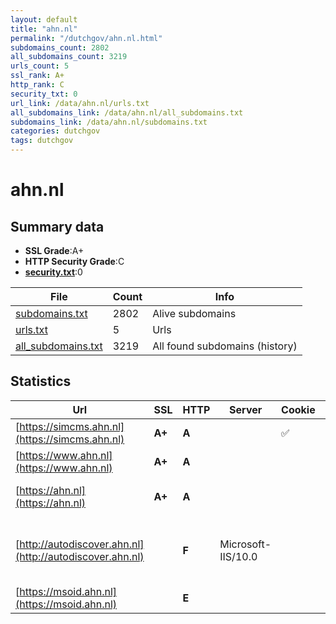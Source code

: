 ```yaml
---
layout: default
title: "ahn.nl"
permalink: "/dutchgov/ahn.nl.html"
subdomains_count: 2802
all_subdomains_count: 3219
urls_count: 5
ssl_rank: A+
http_rank: C
security_txt: 0
url_link: /data/ahn.nl/urls.txt
all_subdomains_link: /data/ahn.nl/all_subdomains.txt
subdomains_link: /data/ahn.nl/subdomains.txt
categories: dutchgov
tags: dutchgov
---
```



# ahn.nl
## Summary data


 - **SSL Grade**:A+
 - **HTTP Security Grade**:C
 - **[security.txt](https://www.digitaleoverheid.nl/nieuws/standaard-security-txt-nu-verplicht-voor-overheid/)**:0


| File       | Count | Info |
|------------|-------|------|
|[subdomains.txt](/DutchGovScope/data/ahn.nl/subdomains.txt)|2802|Alive subdomains|
|[urls.txt](/DutchGovScope/data/ahn.nl/urls.txt)|5|Urls|
|[all_subdomains.txt](/DutchGovScope/data/ahn.nl/all_subdomains.txt)|3219|All found subdomains (history)|


## Statistics


| Url | SSL | HTTP | Server | Cookie | HSTS | CORS | CTO | CSP | XFO | XXP | RP |FP| Tech |Title |
|--------|-------|-------|------|------|------|------|------|------|------|------|------|------|------|------|
|[https://simcms.ahn.nl](https://simcms.ahn.nl)| **A+**| **A**||:white_check_mark: |:white_check_mark: | | |:warning: | :white_check_mark: | | :white_check_mark: | |HSTS|403 Forbidden|
|[https://www.ahn.nl](https://www.ahn.nl)| **A+**| **A**|| |:white_check_mark: | | |:warning: | :white_check_mark: | | :white_check_mark: | |HSTS React|Home | AHN|
|[https://ahn.nl](https://ahn.nl)| **A+**| **A**|| |:white_check_mark: | | |:warning: | :white_check_mark: | | :white_check_mark: | |HSTS|301 Moved Perman...|
|[http://autodiscover.ahn.nl](http://autodiscover.ahn.nl)| | **F**|Microsoft-IIS/10.0| | | | | | | | :white_check_mark: | |IIS:10.0 Microsoft ASP.NET Windows Server||
|[https://msoid.ahn.nl](https://msoid.ahn.nl)| | **E**|| | | | | | | | :white_check_mark: | ||Object moved|

